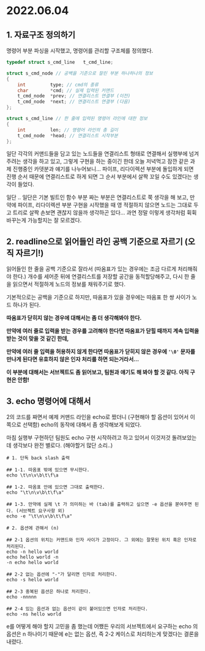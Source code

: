 # 2022.06.04

## 1. 자료구조 정의하기

명령어 부분 파싱을 시작했고, 명령어를 관리할 구조체를 정의했다.

```c
typedef struct s_cmd_line	t_cmd_line;

struct s_cmd_node // 공백을 기준으로 잘린 부분 하나하나의 정보
{
	int			type; // cmd의 종류
	char		*cmd; // 실제 입력된 커맨드 
	t_cmd_node	*prev; // 연결리스트 연결부 (이전)
	t_cmd_node	*next; // 연결리스트 연결부 (다음)
};

struct s_cmd_line // 한 줄에 입력된 명령어 라인에 대한 정보
{
	int			len; // 명령어 라인의 총 길이
	t_cmd_node	*head; // 연결리스트 시작부분
};
```

일단 각각의 커맨드들을 담고 있는 노드들을 연결리스트 형태로 연결해서 실행부에 넘겨주려는 생각을 하고 있고, 그렇게 구현을 하는 중이긴 한데 오늘 저녁먹고 잠깐 같은 과제 진행중인 카뎃분과 얘기를 나누어보니... 파이프, 리다이렉션 부분에 돌입하게 되면 진행 순서 때문에 연결리스트로 하게 되면 그 순서 부분에서 살짝 꼬일 수도 있겠다는 생각이 들었다.

일단 .. 일단은 기본 빌트인 함수 부분 짜는 부분은 연결리스트로 쭉 생각을 해 보고, 만약에 파이프, 리다이렉션 부분 구현을 시작했을 때 영 적절하지 않으면 노드는 그대로 두고 트리로 살짝 손보면 괜찮지 않을까 생각하곤 있다... 과연 정말 이렇게 생각처럼 휙휙 바꾸는게 가능할지는 잘 모르겠다.

## 2. readline으로 읽어들인 라인 공백 기준으로 자르기 (오직 자르기!)

읽어들인 한 줄을 공백 기준으로 잘라서 (따옴표가 있는 경우에는 조금 다르게 처리해줘야 한다.) 개수를 세어준 뒤에 연결리스트를 저장할 공간을 동적할당해주고, 다시 한 줄을 읽으면서 적절하게 노드의 정보를 채워주기로 했다.

기본적으로는 공백을 기준으로 하지만, 따옴표가 있을 경우에는 따옴표 한 쌍 사이가 노드 하나가 된다. 

**따옴표가 닫히지 않는 경우에 대해서는 좀 더 생각해봐야 한다.**

**만약에 여러 줄로 입력을 받는 경우를 고려해야 한다면 따옴표가 닫힐 때까지 계속 입력을 받는 것이 맞을 것 같긴 한데,**

**만약에 여러 줄 입력을 허용하지 않게 한다면 따옴표가 닫히지 않은 경우에 `'\0'` 문자를 만나게 된다면 유효하지 않은 인자 처리를 하면 되는거라서...**

**이 부분에 대해서는 서브젝트도 좀 읽어보고, 팀원과 얘기도 해 봐야 할 것 같다. 아직 구현은 안함!**

## 3. echo 명령어에 대해서

2의 코드를 짜면서 예제 커맨드 라인을 echo로 짰더니 (구현해야 할 옵션이 있어서 이쪽으로 선택함) echo의 동작에 대해서 좀 생각해보게 되었다.

마침 실행부 구현하던 팀원도 echo 구현 시작하려고 하고 있어서 이것저것 돌려보았는데 생각보다 완전 별로다. (해야할거 많단 소리..)

```shell
# 1. 단독 back slash 출력

## 1-1. 따옴표 밖에 있으면 무시한다.
echo \t\n\v\b\t\f\a

## 1-2. 따옴표 안에 있으면 그대로 출력한다.
echo "\t\n\v\b\t\f\a"

## 1-3. 만약에 실제 \t 가 의미하는 바 (tab)를 출력하고 싶으면 -e 옵션을 붇여주면 된다. (서브젝트 요구사항 외)
echo -e "\t\n\v\b\t\f\a"

# 2. 옵션에 관해서 (n)

## 2-1 옵션의 위치는 커맨드와 인자 사이가 고정이다. 그 외에는 잘못된 위치 혹은 인자로 처리된다.
echo -n hello world
echo hello world -n
-n echo hello world

## 2-2 없는 옵션에 "-"가 달리면 인자로 처리한다.
echo -s hello world

## 2-3 중복된 옵션은 하나로 처리한다.
echo -nnnnn

## 2-4 있는 옵션과 없는 옵션이 같이 붙어있으면 인자로 처리한다.
echo -ns hello world
```

e를 어떻게 해야 할지 고민을 좀 했는데 어쨌든 우리의 서브젝트에서 요구하는 echo 의 옵션은 n 하나이기 때문에 e는 없는 옵션, 즉 2-2 케이스로 처리하는게 맞겠다는 결론을 내렸다.
